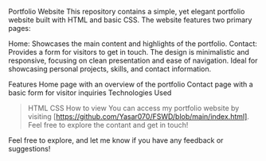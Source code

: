 Portfolio Website
This repository contains a simple, yet elegant portfolio website built with HTML and basic CSS. The website features two primary pages:

Home: Showcases the main content and highlights of the portfolio.
Contact: Provides a form for visitors to get in touch.
The design is minimalistic and responsive, focusing on clean presentation and ease of navigation. Ideal for showcasing personal projects, skills, and contact information.

Features
Home page with an overview of the portfolio
Contact page with a basic form for visitor inquiries
Technologies Used
>HTML
>CSS
How to view
You can access my portfolio website by visiting [https://github.com/Yasar070/FSWD/blob/main/index.html]. Feel free to explore the contant and get in touch!

Feel free to explore, and let me know if you have any feedback or suggestions!
